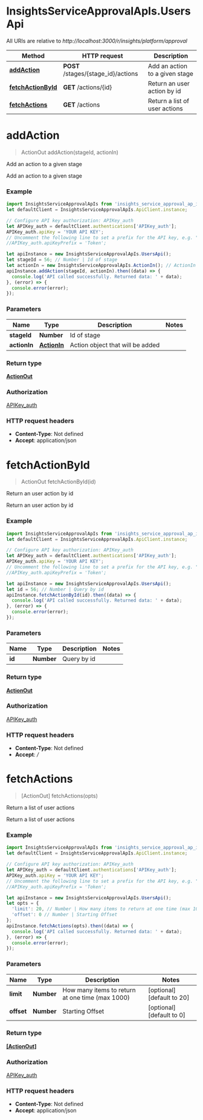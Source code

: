 # InsightsServiceApprovalApIs.UsersApi

All URIs are relative to *http://localhost:3000/r/insights/platform/approval*

Method | HTTP request | Description
------------- | ------------- | -------------
[**addAction**](UsersApi.md#addAction) | **POST** /stages/{stage_id}/actions | Add an action to a given stage
[**fetchActionById**](UsersApi.md#fetchActionById) | **GET** /actions/{id} | Return an user action by id
[**fetchActions**](UsersApi.md#fetchActions) | **GET** /actions | Return a list of user actions


<a name="addAction"></a>
# **addAction**
> ActionOut addAction(stageId, actionIn)

Add an action to a given stage

Add an action to a given stage

### Example
```javascript
import InsightsServiceApprovalApIs from 'insights_service_approval_ap_is';
let defaultClient = InsightsServiceApprovalApIs.ApiClient.instance;

// Configure API key authorization: APIKey_auth
let APIKey_auth = defaultClient.authentications['APIKey_auth'];
APIKey_auth.apiKey = 'YOUR API KEY';
// Uncomment the following line to set a prefix for the API key, e.g. "Token" (defaults to null)
//APIKey_auth.apiKeyPrefix = 'Token';

let apiInstance = new InsightsServiceApprovalApIs.UsersApi();
let stageId = 56; // Number | Id of stage
let actionIn = new InsightsServiceApprovalApIs.ActionIn(); // ActionIn | Action object that will be added
apiInstance.addAction(stageId, actionIn).then((data) => {
  console.log('API called successfully. Returned data: ' + data);
}, (error) => {
  console.error(error);
});

```

### Parameters

Name | Type | Description  | Notes
------------- | ------------- | ------------- | -------------
 **stageId** | **Number**| Id of stage | 
 **actionIn** | [**ActionIn**](ActionIn.md)| Action object that will be added | 

### Return type

[**ActionOut**](ActionOut.md)

### Authorization

[APIKey_auth](../README.md#APIKey_auth)

### HTTP request headers

 - **Content-Type**: Not defined
 - **Accept**: application/json

<a name="fetchActionById"></a>
# **fetchActionById**
> ActionOut fetchActionById(id)

Return an user action by id

Return an user action by id

### Example
```javascript
import InsightsServiceApprovalApIs from 'insights_service_approval_ap_is';
let defaultClient = InsightsServiceApprovalApIs.ApiClient.instance;

// Configure API key authorization: APIKey_auth
let APIKey_auth = defaultClient.authentications['APIKey_auth'];
APIKey_auth.apiKey = 'YOUR API KEY';
// Uncomment the following line to set a prefix for the API key, e.g. "Token" (defaults to null)
//APIKey_auth.apiKeyPrefix = 'Token';

let apiInstance = new InsightsServiceApprovalApIs.UsersApi();
let id = 56; // Number | Query by id
apiInstance.fetchActionById(id).then((data) => {
  console.log('API called successfully. Returned data: ' + data);
}, (error) => {
  console.error(error);
});

```

### Parameters

Name | Type | Description  | Notes
------------- | ------------- | ------------- | -------------
 **id** | **Number**| Query by id | 

### Return type

[**ActionOut**](ActionOut.md)

### Authorization

[APIKey_auth](../README.md#APIKey_auth)

### HTTP request headers

 - **Content-Type**: Not defined
 - **Accept**: */*

<a name="fetchActions"></a>
# **fetchActions**
> [ActionOut] fetchActions(opts)

Return a list of user actions

Return a list of user actions

### Example
```javascript
import InsightsServiceApprovalApIs from 'insights_service_approval_ap_is';
let defaultClient = InsightsServiceApprovalApIs.ApiClient.instance;

// Configure API key authorization: APIKey_auth
let APIKey_auth = defaultClient.authentications['APIKey_auth'];
APIKey_auth.apiKey = 'YOUR API KEY';
// Uncomment the following line to set a prefix for the API key, e.g. "Token" (defaults to null)
//APIKey_auth.apiKeyPrefix = 'Token';

let apiInstance = new InsightsServiceApprovalApIs.UsersApi();
let opts = {
  'limit': 20, // Number | How many items to return at one time (max 1000)
  'offset': 0 // Number | Starting Offset
};
apiInstance.fetchActions(opts).then((data) => {
  console.log('API called successfully. Returned data: ' + data);
}, (error) => {
  console.error(error);
});

```

### Parameters

Name | Type | Description  | Notes
------------- | ------------- | ------------- | -------------
 **limit** | **Number**| How many items to return at one time (max 1000) | [optional] [default to 20]
 **offset** | **Number**| Starting Offset | [optional] [default to 0]

### Return type

[**[ActionOut]**](ActionOut.md)

### Authorization

[APIKey_auth](../README.md#APIKey_auth)

### HTTP request headers

 - **Content-Type**: Not defined
 - **Accept**: application/json

